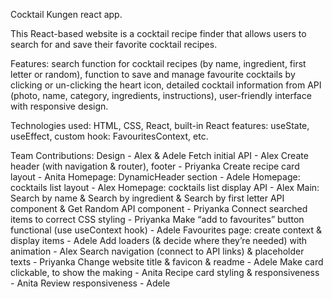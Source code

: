Cocktail Kungen react app.

This React-based website is a cocktail recipe finder that allows users to search for and save their favorite cocktail recipes.

Features: search function for cocktail recipes (by name, ingredient, first letter or random), function to save and manage favourite cocktails by clicking or un-clicking the heart icon, detailed cocktail information from API (photo, name, category, ingredients, instructions), user-friendly interface with responsive design.

Technologies used: HTML, CSS, React, built-in React features: useState, useEffect, custom hook: FavouritesContext, etc.

Team Contributions:
Design - Alex & Adele
Fetch initial API - Alex
Create header (with navigation & router), footer - Priyanka
Create recipe card layout - Anita
Homepage: DynamicHeader section - Adele
Homepage: cocktails list layout - Alex
Homepage: cocktails list display API - Alex
Main: Search by name & Search by ingredient &  Search by first letter API component & Get Random API component - Priyanka
Connect searched items to correct CSS styling - Priyanka
Make “add to favourites” button functional (use useContext hook) - Adele
Favourites page: create context & display items - Adele
Add loaders (& decide where they’re needed) with animation - Alex
Search navigation (connect to API links) & placeholder texts - Priyanka
Change website title & favicon & readme - Adele
Make card clickable, to show the making - Anita
Recipe card styling & responsiveness - Anita
Review responsiveness - Adele